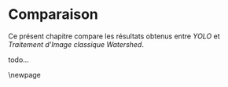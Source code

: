 # Comparaison

Ce présent chapitre compare les résultats obtenus entre *YOLO* et *Traitement d'Image classique Watershed*.

todo...



\newpage

